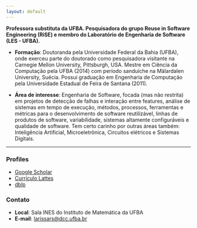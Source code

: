 ```yaml
---
layout: default
---
```

<!-- **Larissa Rocha Soares**  -->
<!-- , _italic_, or ~~strikethrough~~. -->

<!-- [Link to another page](./another-page.html). -->
**Professora substituta da UFBA. Pesquisadora do grupo Reuse in Software Engineering (RiSE) e membro do Laboratório de Engenharia de Software (LES - UFBA).**

* **Formação**: Doutoranda pela Universidade Federal da Bahia (UFBA), onde exerceu parte do doutorado como pesquisadora visitante na Carnegie Mellon University, Pittsburgh, USA.
Mestre em Ciência da Computação pela UFBA (2014) com período sanduíche na Mälardalen University, Suécia.
Possui graduação em Engenharia de Computação pela Universidade Estadual de Feira de Santana (2011).


* **Área de interesse**: Engenharia de Software,  focada (mas não restrita) em projetos de detecção de falhas e interação entre features, análise de sistemas em tempo de execução, métodos, processos, ferramentas e métricas para o desenvolvimento de software reutilizável, linhas de produtos de software, variabilidade, sistemas altamente configuráveis e qualidade de software.
Tem certo carinho por outras áreas também: Inteligência Artificial, Microeletrônica, Circuitos elétricos e Sistemas Digitais.


* * *

<!-- ### Here is an unordered list:

*   Item foo
*   Item bar
*   Item baz
*   Item zip

### And an ordered list:

1.  Item one
1.  Item two
1.  Item three
1.  Item four

### And a nested list:

- level 1 item
  - level 2 item
  - level 2 item
    - level 3 item
    - level 3 item
- level 1 item
  - level 2 item
  - level 2 item
  - level 2 item
- level 1 item
  - level 2 item
  - level 2 item
- level 1 item -->

### Profiles

- [Google Scholar](https://scholar.google.com.br/citations?user=Ut6HiuAAAAAJ&hl=pt-BR)
- [Currículo Lattes](http://lattes.cnpq.br/5750570352089990)
- [dblp](https://dblp.uni-trier.de/pers/hd/s/Soares:Larissa_Rocha)

### Contato

- **Local**: Sala INES do Instituto de Matemática da UFBA
- **E-mail**: larissars@dcc.ufba.br
<!-- {% include contato.md %} -->

<!-- ### Small image

![Octocat](https://assets-cdn.github.com/images/icons/emoji/octocat.png)

### Large image

![Branching](https://guides.github.com/activities/hello-world/branching.png) -->


<!-- ### Definition lists can be used with HTML syntax.

<dl>
<dt>Name</dt>
<dd>Godzilla</dd>
<dt>Born</dt>
<dd>1952</dd>
<dt>Birthplace</dt>
<dd>Japan</dd>
<dt>Color</dt>
<dd>Green</dd>
</dl> -->

<!-- ```
Long, single-line code blocks should not wrap. They should horizontally scroll if they are too long. This line should be long enough to demonstrate this.
```

```
The final element.
``` -->
